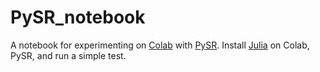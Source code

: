 # PySR_notebook
A notebook for experimenting on [Colab](https://colab.research.google.com/) with [PySR](https://github.com/MilesCranmer/PySR). 
Install [Julia](https://julialang.org/) on Colab, PySR, and run a simple test. 
